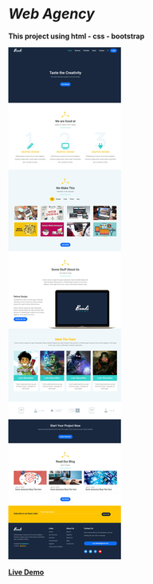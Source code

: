 # *Web Agency*

**This project using html - css - bootstrap**

![alt text](images/demo.jpeg)

**[Live Demo](https://ma-eltawel.github.io/social-media)**
